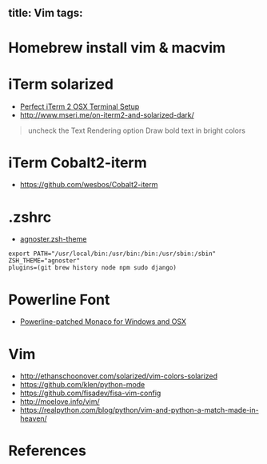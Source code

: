 title: Vim
tags:
---

# Homebrew install vim & macvim

# iTerm solarized

- [Perfect iTerm 2 OSX Terminal Setup](https://ruigomes.me/blog/perfect-iterm-osx-terminal-installation/)
- <http://www.mseri.me/on-iterm2-and-solarized-dark/>

> uncheck the Text Rendering option Draw bold text in bright colors

# iTerm Cobalt2-iterm

- <https://github.com/wesbos/Cobalt2-iterm>


# .zshrc

- [agnoster.zsh-theme](https://gist.github.com/agnoster/3712874)

```
export PATH="/usr/local/bin:/usr/bin:/bin:/usr/sbin:/sbin"
ZSH_THEME="agnoster"  
plugins=(git brew history node npm sudo django)
```

# Powerline Font

- [Powerline-patched Monaco for Windows and OSX](https://gist.github.com/kevinis/c788f85a654b2d7581d8)

# Vim

- <http://ethanschoonover.com/solarized/vim-colors-solarized>
- <https://github.com/klen/python-mode>
- <https://github.com/fisadev/fisa-vim-config>
- <http://moelove.info/vim/>
- <https://realpython.com/blog/python/vim-and-python-a-match-made-in-heaven/>

# References
